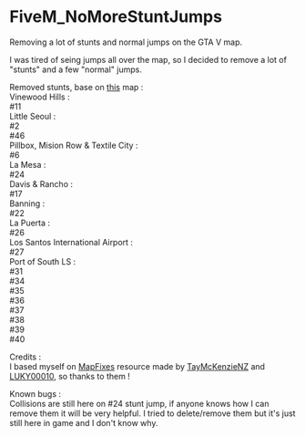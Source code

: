 # FiveM_NoMoreStuntJumps
Removing a lot of stunts and normal jumps on the GTA V map. <br />

I was tired of seing jumps all over the map, so I decided to remove a lot of "stunts" and a few "normal" jumps. <br />

Removed stunts, base on [this](https://gta-5-map.com/) map : <br />
  Vinewood Hills :<br />
    #11 <br />
  Little Seoul :<br />
    #2<br />
    #46<br />
  Pillbox, Mision Row & Textile City :<br />
     #6<br />
  La Mesa :<br />
    #24<br />
  Davis & Rancho :<br />
    #17<br />
  Banning :<br />
    #22<br />
  La Puerta :<br />
    #26<br />
  Los Santos International Airport :<br />
    #27<br />
  Port of South LS : <br />
    #31<br />
    #34<br />
    #35<br />
    #36<br />
    #37<br />
    #38<br />
    #39<br />
    #40<br />

Credits : <br/>
I based myself on [MapFixes](https://github.com/TayMcKenzieNZ/MapFixes/) resource made by [TayMcKenzieNZ](https://github.com/taymckenzienz) and [LUKY00010](https://forum.cfx.re/u/luky00010/), so thanks to them !

Known bugs : <br/>
Collisions are still here on #24 stunt jump, if anyone knows how I can remove them it will be very helpful. I tried to delete/remove them but it's just still here in game and I don't know why.
